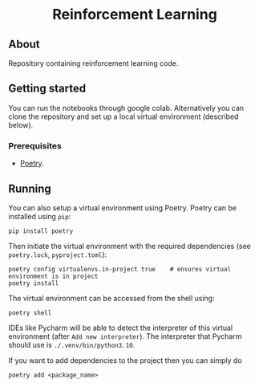 <br />
<p align="center">
  <h1 align="center">Reinforcement Learning</h1>

  <p align="center">
  </p>
</p>

## About
Repository containing reinforcement learning code. 

## Getting started

You can run the notebooks through google colab. Alternatively you can clone the repository and set up a local virtual environment (described below).

### Prerequisites

- [Poetry](https://python-poetry.org/).

## Running
<!--
-->

You can also setup a virtual environment using Poetry. Poetry can  be installed using `pip`:
```
pip install poetry
```
Then initiate the virtual environment with the required dependencies (see `poetry.lock`, `pyproject.toml`):
```
poetry config virtualenvs.in-project true    # ensures virtual environment is in project
poetry install
```
The virtual environment can be accessed from the shell using:
```
poetry shell
```
IDEs like Pycharm will be able to detect the interpreter of this virtual environment (after `Add new interpreter`). The interpreter that Pycharm should use is `./.venv/bin/python3.10`.

If you want to add dependencies to the project then you can simply do
```
poetry add <package_name>
```
